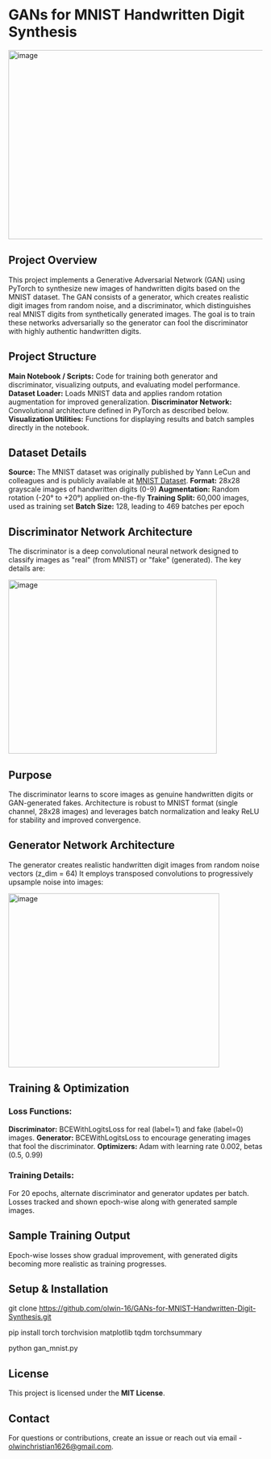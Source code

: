 # GANs for MNIST Handwritten Digit Synthesis

<img width="860" height="375" alt="image" src="https://github.com/user-attachments/assets/5fbd439e-a893-40bc-9966-459372135ace" />

## Project Overview

This project implements a Generative Adversarial Network (GAN) using PyTorch to synthesize new images of handwritten digits based on the MNIST dataset. The GAN consists of a generator, which creates realistic digit images from random noise, and a discriminator, which distinguishes real MNIST digits from synthetically generated images. The goal is to train these networks adversarially so the generator can fool the discriminator with highly authentic handwritten digits.

## Project Structure

**Main Notebook / Scripts:** Code for training both generator and discriminator, visualizing outputs, and evaluating model performance.
**Dataset Loader:** Loads MNIST data and applies random rotation augmentation for improved generalization.
**Discriminator Network:** Convolutional architecture defined in PyTorch as described below.
**Visualization Utilities:** Functions for displaying results and batch samples directly in the notebook.

## Dataset Details

**Source:** The MNIST dataset was originally published by Yann LeCun and colleagues and is publicly available at [MNIST Dataset](http://yann.lecun.com/exdb/mnist/).
**Format:** 28x28 grayscale images of handwritten digits (0-9)
**Augmentation:** Random rotation (-20° to +20°) applied on-the-fly
**Training Split:** 60,000 images, used as training set
**Batch Size:** 128, leading to 469 batches per epoch

## Discriminator Network Architecture

The discriminator is a deep convolutional neural network designed to classify images as "real" (from MNIST) or "fake" (generated). The key details are:

<img width="413" height="345" alt="image" src="https://github.com/user-attachments/assets/206eb241-8930-4e4d-98b8-3ee842a829df" />

## Purpose

The discriminator learns to score images as genuine handwritten digits or GAN-generated fakes.
Architecture is robust to MNIST format (single channel, 28x28 images) and leverages batch normalization and leaky ReLU for stability and improved convergence.

## Generator Network Architecture

The generator creates realistic handwritten digit images from random noise vectors (z_dim = 64)  It employs transposed convolutions to progressively upsample noise into images:

<img width="418" height="345" alt="image" src="https://github.com/user-attachments/assets/ca34eb3d-5485-4bc4-b55f-88a44c2d0b20" />

## Training & Optimization

### Loss Functions:

**Discriminator:** BCEWithLogitsLoss for real (label=1) and fake (label=0) images.
**Generator:** BCEWithLogitsLoss to encourage generating images that fool the discriminator.
**Optimizers:** Adam with learning rate 0.002, betas (0.5, 0.99)

### Training Details:

For 20 epochs, alternate discriminator and generator updates per batch.
Losses tracked and shown epoch-wise along with generated sample images.

## Sample Training Output

Epoch-wise losses show gradual improvement, with generated digits becoming more realistic as training progresses.

## Setup & Installation

git clone https://github.com/olwin-16/GANs-for-MNIST-Handwritten-Digit-Synthesis.git

pip install torch torchvision matplotlib tqdm torchsummary

python gan_mnist.py

## License

This project is licensed under the **MIT License**.

## Contact

For questions or contributions, create an issue or reach out via email - olwinchristian1626@gmail.com.
